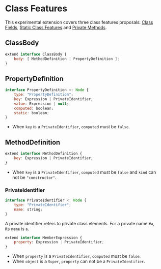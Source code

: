 
# Class Features

This experimental extension covers three class features proposals: 
[Class Fields], [Static Class Features] and [Private Methods].

## ClassBody

```js
extend interface ClassBody {
    body: [ MethodDefinition | PropertyDefinition ];
}
```

## PropertyDefinition

```js
interface PropertyDefinition <: Node {
    type: "PropertyDefinition";
    key: Expression | PrivateIdentifier;
    value: Expression | null;
    computed: boolean;
    static: boolean;
}
```

- When `key` is a `PrivateIdentifier`, `computed` must be `false`.

## MethodDefinition

```js
extend interface MethodDefinition {
    key: Expression | PrivateIdentifier;
}
```

- When `key` is a `PrivateIdentifier`, `computed` must be `false` and `kind` can not be `"constructor"`.

### PrivateIdentifier

```js
interface PrivateIdentifier <: Node {
    type: "PrivateIdentifier";
    name: string;
}
```

A private identifier refers to private class elements. For a private name `#a`, its `name` is `a`.

```js
extend interface MemberExpression {
    property: Expression | PrivateIdentifier;
}
```

- When `property` is a `PrivateIdentifier`, `computed` must be `false`.
- When `object` is a `Super`, `property` can not be a `PrivateIdentifier`.

[Class Fields]: https://github.com/tc39/proposal-class-fields
[Static Class Features]: https://github.com/tc39/proposal-static-class-features/
[Private Methods]: https://github.com/tc39/proposal-private-methods
